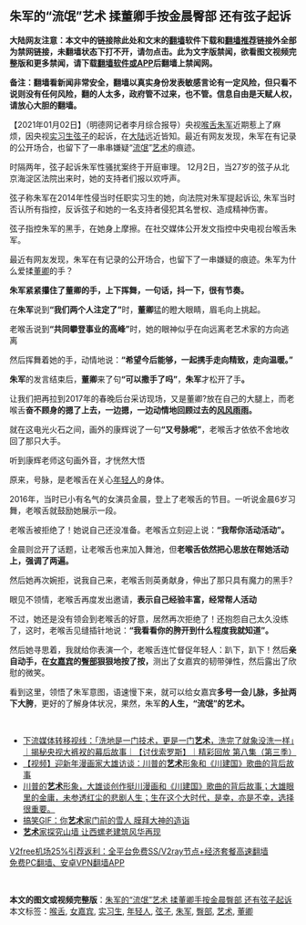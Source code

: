  <h2>朱军的“流氓”艺术 揉董卿手按金晨臀部 还有弦子起诉</h2> <p class="notice"><b>大陆网友注意：本文中的链接除此处和文末的<a href="https://github.com/bannedbook/fanqiang" >翻墙</a>软件下载和<a href="https://github.com/killgcd/justmysocks/blob/master/README.md">翻墙推荐</a>链接外全部为禁网链接，未翻墙状态下打不开，请勿点击。此为文字版禁闻，欲看图文视频完整版和更多禁闻，请下载<a href="https://github.com/bannedbook/fanqiang">翻墙软件或APP</a>后翻墙上禁闻网。</p><p>备注：翻墙看新闻非常安全，翻墙以真实身份发表敏感言论有一定风险，但只看不说则没有任何风险，翻的人太多，政府管不过来，也不管。信息自由是天赋人权，请放心大胆的翻墙。</b></p>  <div class="entry"> <p>                                          </p> <p>【2021年01月02日】（明德网记者李月综合报导）央视<a href="https://www.bannedbook.org/bnews/tag/%E5%96%89%E8%88%8C/" class="st_tag internal_tag" rel="tag" title="标签 喉舌 下的日志">喉舌</a><a href="https://www.bannedbook.org/bnews/tag/%e6%9c%b1%e5%86%9b/" class="st_tag internal_tag" rel="tag" title="标签 朱军 下的日志">朱军</a>近期惹上了麻烦，因央视<a href="https://www.bannedbook.org/bnews/tag/%E5%AE%9E%E4%B9%A0%E7%94%9F/" class="st_tag internal_tag" rel="tag" title="标签 实习生 下的日志">实习生</a><a href="https://www.bannedbook.org/bnews/tag/%e5%bc%a6%e5%ad%90/" class="st_tag internal_tag" rel="tag" title="标签 弦子 下的日志">弦子</a>的起诉，在<span class='wp_keywordlink_affiliate'><a href="https://www.bannedbook.org/" title="大陆" target="_blank">大陆</a></span>远近皆知。最近有网友发现，朱军在有记录的公开场合，也留下了一串串嫌疑“<span class='wp_keywordlink'><a href="https://www.bannedbook.org/forum11/topic282.html" title="禁片：评中国共产党的流氓本性" target="_blank">流氓</a></span>”<a href="https://www.bannedbook.org/bnews/tag/%e8%89%ba%e6%9c%af/" class="st_tag internal_tag" rel="tag" title="标签 艺术 下的日志">艺术</a>的痕迹。</p> <p>时隔两年，弦子起诉朱军性骚扰案终于开庭审理。 12月2日，当27岁的弦子从北京海淀区法院出来时，她的支持者们报以欢呼声。</p> <p>弦子称朱军在2014年性侵当时任职实习生的她，向法院对朱军提起诉讼, 朱军当时否认所有指控，反诉弦子和她的一名支持者侵犯其名誉权、造成精神伤害。</p> <p>弦子指控朱军的黑手，在她身上摩擦。在社交媒体公开发文指控中央电视台喉舌朱军。</p> <p></p> <p>最近有网友发现，朱军在有记录的公开场合，也留下了一串嫌疑的痕迹。朱军为什么爱揉<a href="https://www.bannedbook.org/bnews/tag/%e8%91%a3%e5%8d%bf/" class="st_tag internal_tag" rel="tag" title="标签 董卿 下的日志">董卿</a>的手？</p> <p></p> <p><strong>朱军紧紧攥住了董卿的手，上下挥舞，一句话，抖一下，很有节奏。</strong></p> <p></p>  <p>在<strong>朱军</strong>说到<strong>“我们两个人注定了”</strong>时，<strong>董卿</strong>猛的瞪大眼睛，眉毛向上挑起。</p> <p></p> <p>老喉舌说到<strong>“共同攀登事业的高峰”</strong>时，她的眼神似乎在向远离老艺术家的方向逃离</p> <p></p> <p>然后挥舞着她的手，动情地说：<strong>“希望今后能够，一起携手走向精致，走向温暖。”</strong></p> <p></p> <p></p> <p><strong>朱军</strong>的发言结束后，<strong>董卿</strong>来了句<strong>“可以撒手了吗”</strong>，<strong>朱军</strong>才松开了手<strong>。</strong></p> <p>让我们把再拉到2017年的春晚后台采访现场，又是董卿?放在自己的大腿上，而老喉舌<strong>奋不顾身的摁了上去，一边摁，一边动情地回顾过去的<span class='wp_keywordlink'><a href="https://www.bannedbook.org/forum3/topic122.html" title="陈建国：十年风风雨雨" target="_blank">风风雨雨</a></span>。</strong></p> <p></p>  <p></p> <p>就在这电光火石之间，画外的康辉说了一句<strong>“又号脉呢”</strong>，老喉舌才依依不舍地收回了那只大手。</p> <p></p> <p>听到康辉老师这句画外音，才恍然大悟</p> <p></p> <p>原来，号脉，是老喉舌在关心<a href="https://www.bannedbook.org/bnews/tag/%e5%b9%b4%e8%bd%bb%e4%ba%ba/" class="st_tag internal_tag" rel="tag" title="标签 年轻人 下的日志">年轻人</a>的身体。</p> <p></p> <p>2016年，当时已小有名气的女演员金晨，登上了老喉舌的节目。一听说金晨6岁习舞，老喉舌就鼓励她展示一段。</p> <p>老喉舌被拒绝了！她说自己还没准备。老喉舌立刻迎上说：<strong>“我帮你活动活动”。</strong></p> <p></p>  <p>金晨则岔开了话题，让老喉舌也来加入舞池，但<strong>老喉舌依然把心思放在帮她活动上，强调了两遍。</strong></p> <p></p> <p>然后她再次婉拒，说我自己来，老喉舌则英勇献身，伸出了那只具有魔力的黑手?</p> <p></p> <p>眼见不领情，老喉舌再度发出邀请，<strong>表示自己经验丰富，经常帮人活动</strong></p> <p></p> <p>不过，她还是没有领会到老喉舌的好意，居然再次拒绝了！还抱怨自己太久没练了，这时，老喉舌见缝插针地说：<strong>“我看看你的胯开到什么程度我就知道”。</strong></p> <p></p> <p>然后她寻思着，我就给你表演一个，老喉舌连忙督促年轻人：趴下，趴下！然后<strong>亲自动手，在<a href="https://www.bannedbook.org/bnews/tag/%e5%a5%b3%e5%98%89%e5%ae%be/" class="st_tag internal_tag" rel="tag" title="标签 女嘉宾 下的日志">女嘉宾</a>的<a href="https://www.bannedbook.org/bnews/tag/%E8%87%80%E9%83%A8/" class="st_tag internal_tag" rel="tag" title="标签 臀部 下的日志">臀部</a>狠狠地按了按，</strong>测出了女嘉宾的韧带弹性，然后露出了欣慰的微笑。</p> <p></p>  <p>看到这里，领悟了朱军意图，语速慢下来，就可以给女嘉宾<strong>多号一会儿脉，多扯两下大胯</strong>，更好的了解身体状况，果然，朱军<strong>的人生，“流氓”的艺术。</strong></p> <p>&nbsp;</p> <ul class='op-related-articles' title='相关阅读'> <li><a href='https://www.bannedbook.org/bnews/bannedvideo/20201230/1457570.html' target='_blank'>下流媒体转移视线：「洗地是一门技术，更是一门<b>艺术</b>，洗完了就象没洗一样」｜揭秘央视大裤衩的幕后故事｜【讨伐索罗斯】｜精彩回放 第八集（第三季）</a></li> <li><a href='https://www.bannedbook.org/bnews/comments/20201226/1455215.html' target='_blank'>【视频】迎新年漫画家大雄访谈：川普的<b>艺术</b>形象和《川建国》歌曲的背后故事</a></li> <li><a href='https://www.bannedbook.org/bnews/cbnews/20201225/1454983.html' target='_blank'>川普的<b>艺术</b>形象，大雄谈创作挺川漫画和《川建国》歌曲的背后故事；大雄眼里的金庸，未参透红尘的悲剧人生；生在这个大时代，是幸，亦是不幸，选择很重要。</a></li> <li><a href='https://www.bannedbook.org/bnews/funmedia/20201220/1451337.html' target='_blank'>搞笑GIF：你<b>艺术</b>家门前的雪人 膜拜大神的造诣</a></li> <li><a href='https://www.bannedbook.org/bnews/taiwannews/20201218/1449946.html' target='_blank'><b>艺术</b>家探究山墙 让西螺老建筑风华再现</a></li> </ul> <p class="texttj"> <a href="https://github.com/bannedbook/fanqiang/wiki/V2ray%E6%9C%BA%E5%9C%BA" target="_blank">V2free机场25%引荐返利：全平台免费SS/V2ray节点+经济套餐高速翻墙</a><br/> <a href="https://github.com/bannedbook/fanqiang/wiki/%E7%A6%81%E9%97%BB%E7%BD%91%E5%AE%89%E5%8D%93%E7%BF%BB%E5%A2%99%E6%96%B0%E9%97%BBAPP" target="_blank">免费PC翻墙、安卓VPN翻墙APP</a></p><p>&nbsp;</p><a name='sharetosocial'></a>       <div><b>本文的图文或视频完整版</b>：<a href='https://www.bannedbook.org/bnews/comments/20210103/1460054.html'>朱军的“流氓”艺术 揉董卿手按金晨臀部 还有弦子起诉</a></div>  </div><!--END ENTRY--> <div class="postfooter"> <div>本文标签：<a href="https://www.bannedbook.org/bnews/tag/%E5%96%89%E8%88%8C/" rel="tag">喉舌</a>, <a href="https://www.bannedbook.org/bnews/tag/%e5%a5%b3%e5%98%89%e5%ae%be/" rel="tag">女嘉宾</a>, <a href="https://www.bannedbook.org/bnews/tag/%E5%AE%9E%E4%B9%A0%E7%94%9F/" rel="tag">实习生</a>, <a href="https://www.bannedbook.org/bnews/tag/%e5%b9%b4%e8%bd%bb%e4%ba%ba/" rel="tag">年轻人</a>, <a href="https://www.bannedbook.org/bnews/tag/%e5%bc%a6%e5%ad%90/" rel="tag">弦子</a>, <a href="https://www.bannedbook.org/bnews/tag/%e6%9c%b1%e5%86%9b/" rel="tag">朱军</a>, <a href="https://www.bannedbook.org/bnews/tag/%E8%87%80%E9%83%A8/" rel="tag">臀部</a>, <a href="https://www.bannedbook.org/bnews/tag/%e8%89%ba%e6%9c%af/" rel="tag">艺术</a>, <a href="https://www.bannedbook.org/bnews/tag/%e8%91%a3%e5%8d%bf/" rel="tag">董卿</a></div>  </div><!--END POSTFOOTER--> 
